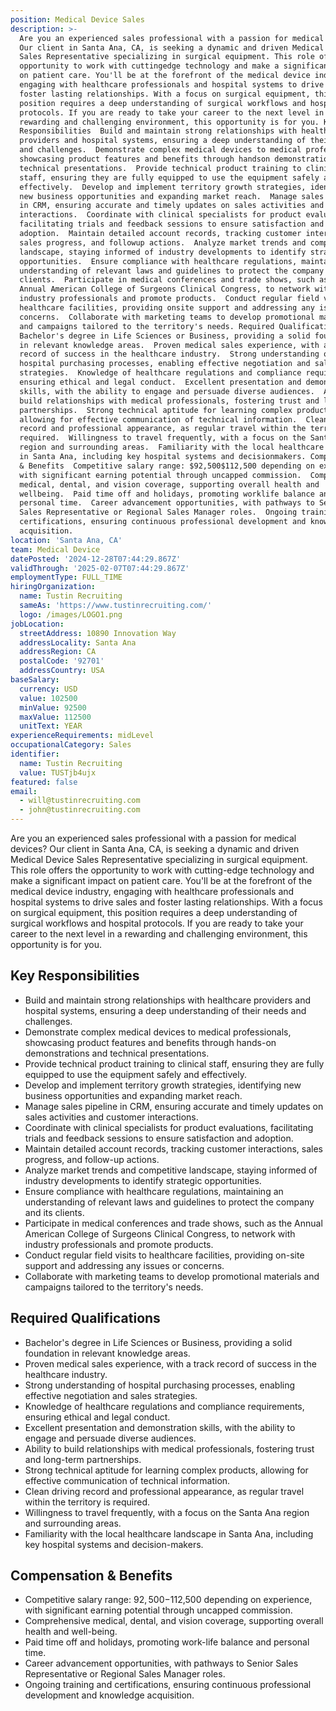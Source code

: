 ```yaml
---
position: Medical Device Sales
description: >-
  Are you an experienced sales professional with a passion for medical devices?
  Our client in Santa Ana, CA, is seeking a dynamic and driven Medical Device
  Sales Representative specializing in surgical equipment. This role offers the
  opportunity to work with cuttingedge technology and make a significant impact
  on patient care. You'll be at the forefront of the medical device industry,
  engaging with healthcare professionals and hospital systems to drive sales and
  foster lasting relationships. With a focus on surgical equipment, this
  position requires a deep understanding of surgical workflows and hospital
  protocols. If you are ready to take your career to the next level in a
  rewarding and challenging environment, this opportunity is for you. Key
  Responsibilities  Build and maintain strong relationships with healthcare
  providers and hospital systems, ensuring a deep understanding of their needs
  and challenges.  Demonstrate complex medical devices to medical professionals,
  showcasing product features and benefits through handson demonstrations and
  technical presentations.  Provide technical product training to clinical
  staff, ensuring they are fully equipped to use the equipment safely and
  effectively.  Develop and implement territory growth strategies, identifying
  new business opportunities and expanding market reach.  Manage sales pipeline
  in CRM, ensuring accurate and timely updates on sales activities and customer
  interactions.  Coordinate with clinical specialists for product evaluations,
  facilitating trials and feedback sessions to ensure satisfaction and
  adoption.  Maintain detailed account records, tracking customer interactions,
  sales progress, and followup actions.  Analyze market trends and competitive
  landscape, staying informed of industry developments to identify strategic
  opportunities.  Ensure compliance with healthcare regulations, maintaining an
  understanding of relevant laws and guidelines to protect the company and its
  clients.  Participate in medical conferences and trade shows, such as the
  Annual American College of Surgeons Clinical Congress, to network with
  industry professionals and promote products.  Conduct regular field visits to
  healthcare facilities, providing onsite support and addressing any issues or
  concerns.  Collaborate with marketing teams to develop promotional materials
  and campaigns tailored to the territory's needs. Required Qualifications 
  Bachelor's degree in Life Sciences or Business, providing a solid foundation
  in relevant knowledge areas.  Proven medical sales experience, with a track
  record of success in the healthcare industry.  Strong understanding of
  hospital purchasing processes, enabling effective negotiation and sales
  strategies.  Knowledge of healthcare regulations and compliance requirements,
  ensuring ethical and legal conduct.  Excellent presentation and demonstration
  skills, with the ability to engage and persuade diverse audiences.  Ability to
  build relationships with medical professionals, fostering trust and longterm
  partnerships.  Strong technical aptitude for learning complex products,
  allowing for effective communication of technical information.  Clean driving
  record and professional appearance, as regular travel within the territory is
  required.  Willingness to travel frequently, with a focus on the Santa Ana
  region and surrounding areas.  Familiarity with the local healthcare landscape
  in Santa Ana, including key hospital systems and decisionmakers. Compensation
  & Benefits  Competitive salary range: $92,500$112,500 depending on experience,
  with significant earning potential through uncapped commission.  Comprehensive
  medical, dental, and vision coverage, supporting overall health and
  wellbeing.  Paid time off and holidays, promoting worklife balance and
  personal time.  Career advancement opportunities, with pathways to Senior
  Sales Representative or Regional Sales Manager roles.  Ongoing training and
  certifications, ensuring continuous professional development and knowledge
  acquisition.
location: 'Santa Ana, CA'
team: Medical Device
datePosted: '2024-12-28T07:44:29.867Z'
validThrough: '2025-02-07T07:44:29.867Z'
employmentType: FULL_TIME
hiringOrganization:
  name: Tustin Recruiting
  sameAs: 'https://www.tustinrecruiting.com/'
  logo: /images/LOGO1.png
jobLocation:
  streetAddress: 10890 Innovation Way
  addressLocality: Santa Ana
  addressRegion: CA
  postalCode: '92701'
  addressCountry: USA
baseSalary:
  currency: USD
  value: 102500
  minValue: 92500
  maxValue: 112500
  unitText: YEAR
experienceRequirements: midLevel
occupationalCategory: Sales
identifier:
  name: Tustin Recruiting
  value: TUSTjb4ujx
featured: false
email:
  - will@tustinrecruiting.com
  - john@tustinrecruiting.com
---
```




Are you an experienced sales professional with a passion for medical devices? Our client in Santa Ana, CA, is seeking a dynamic and driven Medical Device Sales Representative specializing in surgical equipment. This role offers the opportunity to work with cutting-edge technology and make a significant impact on patient care. You'll be at the forefront of the medical device industry, engaging with healthcare professionals and hospital systems to drive sales and foster lasting relationships. With a focus on surgical equipment, this position requires a deep understanding of surgical workflows and hospital protocols. If you are ready to take your career to the next level in a rewarding and challenging environment, this opportunity is for you.

## Key Responsibilities
- Build and maintain strong relationships with healthcare providers and hospital systems, ensuring a deep understanding of their needs and challenges.
- Demonstrate complex medical devices to medical professionals, showcasing product features and benefits through hands-on demonstrations and technical presentations.
- Provide technical product training to clinical staff, ensuring they are fully equipped to use the equipment safely and effectively.
- Develop and implement territory growth strategies, identifying new business opportunities and expanding market reach.
- Manage sales pipeline in CRM, ensuring accurate and timely updates on sales activities and customer interactions.
- Coordinate with clinical specialists for product evaluations, facilitating trials and feedback sessions to ensure satisfaction and adoption.
- Maintain detailed account records, tracking customer interactions, sales progress, and follow-up actions.
- Analyze market trends and competitive landscape, staying informed of industry developments to identify strategic opportunities.
- Ensure compliance with healthcare regulations, maintaining an understanding of relevant laws and guidelines to protect the company and its clients.
- Participate in medical conferences and trade shows, such as the Annual American College of Surgeons Clinical Congress, to network with industry professionals and promote products.
- Conduct regular field visits to healthcare facilities, providing on-site support and addressing any issues or concerns.
- Collaborate with marketing teams to develop promotional materials and campaigns tailored to the territory's needs.

## Required Qualifications
- Bachelor's degree in Life Sciences or Business, providing a solid foundation in relevant knowledge areas.
- Proven medical sales experience, with a track record of success in the healthcare industry.
- Strong understanding of hospital purchasing processes, enabling effective negotiation and sales strategies.
- Knowledge of healthcare regulations and compliance requirements, ensuring ethical and legal conduct.
- Excellent presentation and demonstration skills, with the ability to engage and persuade diverse audiences.
- Ability to build relationships with medical professionals, fostering trust and long-term partnerships.
- Strong technical aptitude for learning complex products, allowing for effective communication of technical information.
- Clean driving record and professional appearance, as regular travel within the territory is required.
- Willingness to travel frequently, with a focus on the Santa Ana region and surrounding areas.
- Familiarity with the local healthcare landscape in Santa Ana, including key hospital systems and decision-makers.

## Compensation & Benefits
- Competitive salary range: $92,500-$112,500 depending on experience, with significant earning potential through uncapped commission.
- Comprehensive medical, dental, and vision coverage, supporting overall health and well-being.
- Paid time off and holidays, promoting work-life balance and personal time.
- Career advancement opportunities, with pathways to Senior Sales Representative or Regional Sales Manager roles.
- Ongoing training and certifications, ensuring continuous professional development and knowledge acquisition.
